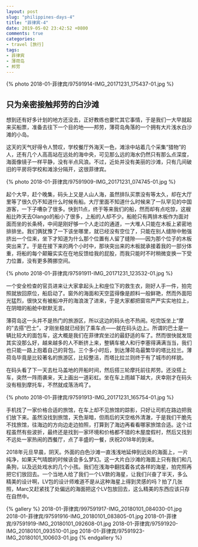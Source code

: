 ```yaml
---
layout: post
slug: "philippines-days-4"
title: "菲律宾-4"
date: 2019-05-02 23:42:52 +0800
comments: true
categories:
- travel [旅行]
tags:
- 菲律宾
- 薄荷岛
- 邦劳
---
```


{% photo 2018-01-菲律宾/97591914-IMG_20171231_175437-01.jpg %}

## 只为亲密接触邦劳的白沙滩

想到还有好多计划的地方还没去，正好教练也要忙其它事情，于是我们一大早就起来买船票，准备去往下一个目的地——邦劳，薄荷岛角落的一个拥有大片浅水白沙滩的小岛。

这天的天气好得令人赞叹，学校餐厅外海天一色，滩涂中站着几个采集“猎物”的人，还有几个人高高站在远处的海中央，可见那么远的海水仍然只有那么点深度，海面像镜子一样平静，没有半点风浪。不过，近处并没有美丽的沙滩，只有几间破旧的平房将学校和滩涂分隔开，这很菲律宾。

<!-- more -->

{% photo 2018-01-菲律宾/97591909-IMG_20171231_074745-01.jpg %}

起个大早，赶个晚集，码头上又是人山人海，虽然排队买票没有等太久，却在大厅里等了很久仍不知道什么时候有船。大厅里面不知道什么时候来了一队罕见的中国游客，一下子嘈杂了很多。快到11点，终于等来我们的船，然而却有点吃惊，这艘船比昨天去Olango的船小了很多，上船的人却不少。船舱只有两排木板作为面对面而坐的长条椅，中间是刚好够一个人走过的通道，一大堆人只能在木板上紧密地排排坐。我们俩犹豫了一下该坐哪里，就已经没有空位了，只能在别人缝隙中勉强挤出一个位来，坐下才知道为什么那个位置有人留了缝隙——因为那个位子的木板突出来了。于是在接下来的两个小时中，那块突出来的木板就承接着我的一部分体重，将船的每个颠簸实实在在地反馈给我的屁股，而我只能时不时稍微变换一下受力位置，没有更多腾挪空间。

{% photo 2018-01-菲律宾/97591911-IMG_20171231_123532-01.jpg %}

一个安全检查的官员进来让大家拿起头上和座位下的救生衣，刚好人手一件，拍完照就放回原位，船启动了。窗外的海面和天空蓝得像是颜料一般鲜艳，然而外面阳光猛烈，很快又有被船冲开的海浪泼了进来，于是大家都把窗帘严严实实地拉上，在阴暗的船舱中默默无言。

薄荷岛这一头并不是热门的旅游区，所以这边的码头也不热闹。吃完饭坐上“摩的”去搭“巴士”，才刚坐稳就已经到了乘车点——就在码头边上。所谓的巴士是一辆比较大的面包车，这大概是我们在菲律宾坐过的最舒适的车了。然而很快就发现其实没那么好，越来越多的人不断挤上来，整辆车被人和行李塞得满满当当，我们也只能一路上抱着自己的背包。三个多小时后，到达薄荷岛最繁华的塔比拉兰。薄荷岛毕竟是比较著名的旅游区，比较整洁，而塔比拉兰则终于有了城市的样貌。

在码头看了下一天去杜马盖地的开船时间，然后搭三轮摩托前往邦劳。还没搭上车，突然一阵雨袭来，天上画出一道彩虹。坐在车上雨越下越大，庆幸刚才在码头没有租到摩托车，不然就成落汤鸡了。

{% photo 2018-01-菲律宾/97591913-IMG_20171231_165754-01.jpg %}

手机找了一家价格合适的旅馆，在车上却不见旅馆的踪影，只好让司机在路边把我们放下来。虽然没找到旅馆，天色渐暗，但雨后的天空格外清澈，于是我们干脆先不找旅馆，往海边的方向边走边拍照，打算到了海边再看看哪家旅馆合适。这个过程虽然有些波折，最终还是找到一家环境和价格都不错的木屋度假村，然后又找到不远处一家热闹的西餐厅，点了丰盛的一餐，庆祝2018年的到来。

2018年元旦早晨，阴天。外面的白色沙滩一直浅浅地延伸到远处的海面上，一片纯净，如果天气晴朗的时候该会多么梦幻。这一大片白沙滩的海面上只有我们和几条狗，以及远处戏水的几个小孩。我们在浅海中翻找着各式各样的海星，拍完照再把它们放回去。一个当地人给了我们一个LV款的海星，让我们兴奋了半天，多么精美的设计啊，LV包的设计师难道不是从这种海星上得到灵感的吗？拍了几张照，Marc又赶紧找了处偏远的海面把这个LV包放回去，这么精美的东西应该只存在自然中。

{% gallery %}
2018-01-菲律宾/997591917-IMG_20180101_084030-01.jpg
2018-01-菲律宾/97591916-IMG_20180101_083805-01.jpg
2018-01-菲律宾/97591919-IMG_20180101_092608-01.jpg
2018-01-菲律宾/97591920-IMG_20180101_093510-01.jpg
2018-01-菲律宾/97591923-IMG_20180101_100603-01.jpg
{% endgallery %}
